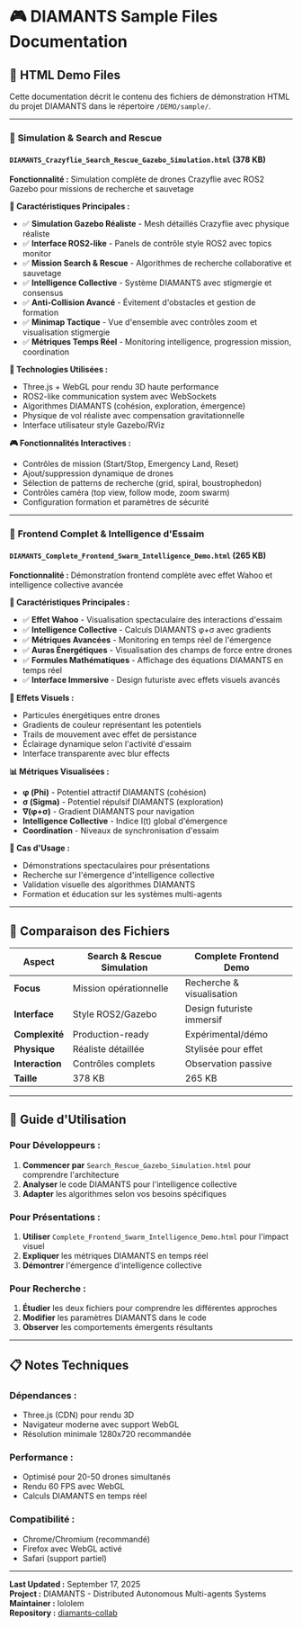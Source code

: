 # 🎮 DIAMANTS Sample Files Documentation

## 📁 HTML Demo Files

Cette documentation décrit le contenu des fichiers de démonstration HTML du projet DIAMANTS dans le répertoire `/DEMO/sample/`.

---

### 🚁 **Simulation & Search and Rescue**

#### `DIAMANTS_Crazyflie_Search_Rescue_Gazebo_Simulation.html` (378 KB)
**Fonctionnalité :** Simulation complète de drones Crazyflie avec ROS2 Gazebo pour missions de recherche et sauvetage

**🎯 Caractéristiques Principales :**
- ✅ **Simulation Gazebo Réaliste** - Mesh détaillés Crazyflie avec physique réaliste
- ✅ **Interface ROS2-like** - Panels de contrôle style ROS2 avec topics monitor
- ✅ **Mission Search & Rescue** - Algorithmes de recherche collaborative et sauvetage
- ✅ **Intelligence Collective** - Système DIAMANTS avec stigmergie et consensus
- ✅ **Anti-Collision Avancé** - Évitement d'obstacles et gestion de formation
- ✅ **Minimap Tactique** - Vue d'ensemble avec contrôles zoom et visualisation stigmergie
- ✅ **Métriques Temps Réel** - Monitoring intelligence, progression mission, coordination

**🔧 Technologies Utilisées :**
- Three.js + WebGL pour rendu 3D haute performance
- ROS2-like communication system avec WebSockets
- Algorithmes DIAMANTS (cohésion, exploration, émergence)
- Physique de vol réaliste avec compensation gravitationnelle
- Interface utilisateur style Gazebo/RViz

**🎮 Fonctionnalités Interactives :**
- Contrôles de mission (Start/Stop, Emergency Land, Reset)
- Ajout/suppression dynamique de drones
- Sélection de patterns de recherche (grid, spiral, boustrophedon)
- Contrôles caméra (top view, follow mode, zoom swarm)
- Configuration formation et paramètres de sécurité

---

### 🌟 **Frontend Complet & Intelligence d'Essaim**

#### `DIAMANTS_Complete_Frontend_Swarm_Intelligence_Demo.html` (265 KB)
**Fonctionnalité :** Démonstration frontend complète avec effet Wahoo et intelligence collective avancée

**🧠 Caractéristiques Principales :**
- ✅ **Effet Wahoo** - Visualisation spectaculaire des interactions d'essaim
- ✅ **Intelligence Collective** - Calculs DIAMANTS φ+σ avec gradients
- ✅ **Métriques Avancées** - Monitoring en temps réel de l'émergence
- ✅ **Auras Énergétiques** - Visualisation des champs de force entre drones
- ✅ **Formules Mathématiques** - Affichage des équations DIAMANTS en temps réel
- ✅ **Interface Immersive** - Design futuriste avec effets visuels avancés

**🎨 Effets Visuels :**
- Particules énergétiques entre drones
- Gradients de couleur représentant les potentiels
- Trails de mouvement avec effet de persistance
- Éclairage dynamique selon l'activité d'essaim
- Interface transparente avec blur effects

**📊 Métriques Visualisées :**
- **φ (Phi)** - Potentiel attractif DIAMANTS (cohésion)
- **σ (Sigma)** - Potentiel répulsif DIAMANTS (exploration)
- **∇(φ+σ)** - Gradient DIAMANTS pour navigation
- **Intelligence Collective** - Indice I(t) global d'émergence
- **Coordination** - Niveaux de synchronisation d'essaim

**🎯 Cas d'Usage :**
- Démonstrations spectaculaires pour présentations
- Recherche sur l'émergence d'intelligence collective
- Validation visuelle des algorithmes DIAMANTS
- Formation et éducation sur les systèmes multi-agents

---

## 🔄 **Comparaison des Fichiers**

| Aspect | Search & Rescue Simulation | Complete Frontend Demo |
|--------|---------------------------|------------------------|
| **Focus** | Mission opérationnelle | Recherche & visualisation |
| **Interface** | Style ROS2/Gazebo | Design futuriste immersif |
| **Complexité** | Production-ready | Expérimental/démo |
| **Physique** | Réaliste détaillée | Stylisée pour effet |
| **Interaction** | Contrôles complets | Observation passive |
| **Taille** | 378 KB | 265 KB |

---

## 🚀 **Guide d'Utilisation**

### Pour Développeurs :
1. **Commencer par** `Search_Rescue_Gazebo_Simulation.html` pour comprendre l'architecture
2. **Analyser** le code DIAMANTS pour l'intelligence collective
3. **Adapter** les algorithmes selon vos besoins spécifiques

### Pour Présentations :
1. **Utiliser** `Complete_Frontend_Swarm_Intelligence_Demo.html` pour l'impact visuel
2. **Expliquer** les métriques DIAMANTS en temps réel
3. **Démontrer** l'émergence d'intelligence collective

### Pour Recherche :
1. **Étudier** les deux fichiers pour comprendre les différentes approches
2. **Modifier** les paramètres DIAMANTS dans le code
3. **Observer** les comportements émergents résultants

---

## 📋 **Notes Techniques**

### Dépendances :
- Three.js (CDN) pour rendu 3D
- Navigateur moderne avec support WebGL
- Résolution minimale 1280x720 recommandée

### Performance :
- Optimisé pour 20-50 drones simultanés
- Rendu 60 FPS avec WebGL
- Calculs DIAMANTS en temps réel

### Compatibilité :
- Chrome/Chromium (recommandé)
- Firefox avec WebGL activé
- Safari (support partiel)

---

**Last Updated :** September 17, 2025  
**Project :** DIAMANTS - Distributed Autonomous Multi-agents Systems  
**Maintainer :** lololem  
**Repository :** [diamants-collab](https://github.com/lololem/diamants-collab)
